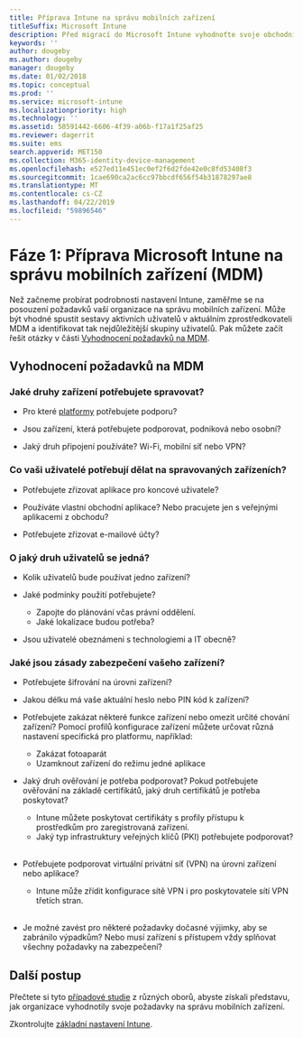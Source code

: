 ```yaml
---
title: Příprava Intune na správu mobilních zařízení
titleSuffix: Microsoft Intune
description: Před migrací do Microsoft Intune vyhodnoťte svoje obchodní a technické požadavky.
keywords: ''
author: dougeby
ms.author: dougeby
manager: dougeby
ms.date: 01/02/2018
ms.topic: conceptual
ms.prod: ''
ms.service: microsoft-intune
ms.localizationpriority: high
ms.technology: ''
ms.assetid: 58591442-6606-4f39-a06b-f17a1f25af25
ms.reviewer: dagerrit
ms.suite: ems
search.appverid: MET150
ms.collection: M365-identity-device-management
ms.openlocfilehash: e527ed11e451ec0ef2f6d2fde42e0c8fd53408f3
ms.sourcegitcommit: 1cae690ca2ac6cc97bbcdf656f54b31878297ae8
ms.translationtype: MT
ms.contentlocale: cs-CZ
ms.lasthandoff: 04/22/2019
ms.locfileid: "59896546"
---
```

# <a name="phase-1-prepare-microsoft-intune-for-mobile-device-management-mdm"></a>Fáze 1: Příprava Microsoft Intune na správu mobilních zařízení (MDM)

Než začneme probírat podrobnosti nastavení Intune, zaměřme se na posouzení požadavků vaší organizace na správu mobilních zařízení. Může být vhodné spustit sestavy aktivních uživatelů v aktuálním zprostředkovateli MDM a identifikovat tak nejdůležitější skupiny uživatelů. Pak můžete začít řešit otázky v části [Vyhodnocení požadavků na MDM](migration-guide-prepare.md#assess-mdm-requirements).

## <a name="assess-mdm-requirements"></a>Vyhodnocení požadavků na MDM

### <a name="what-kinds-of-devices-do-you-need-to-manage"></a>Jaké druhy zařízení potřebujete spravovat?

-   Pro které [platformy](supported-devices-browsers.md) potřebujete podporu?

-   Jsou zařízení, která potřebujete podporovat, podniková nebo osobní?

-   Jaký druh připojení používáte? Wi-Fi, mobilní síť nebo VPN?

### <a name="what-do-your-users-need-to-do-on-managed-devices"></a>Co vaši uživatelé potřebují dělat na spravovaných zařízeních?

-   Potřebujete zřizovat aplikace pro koncové uživatele?

-   Používáte vlastní obchodní aplikace? Nebo pracujete jen s veřejnými aplikacemi z obchodu?

-   Potřebujete zřizovat e-mailové účty?

### <a name="what-kinds-of-users"></a>O jaký druh uživatelů se jedná?

-   Kolik uživatelů bude používat jedno zařízení?

-   Jaké podmínky použití potřebujete?

    -   Zapojte do plánování včas právní oddělení.
    -   Jaké lokalizace budou potřeba?

-   Jsou uživatelé obeznámeni s technologiemi a IT obecně?

### <a name="what-is-your-device-security-policy"></a>Jaké jsou zásady zabezpečení vašeho zařízení?

- Potřebujete šifrování na úrovni zařízení?

- Jakou délku má vaše aktuální heslo nebo PIN kód k zařízení?

- Potřebujete zakázat některé funkce zařízení nebo omezit určité chování zařízení? Pomocí profilů konfigurace zařízení můžete určovat různá nastavení specifická pro platformu, například:
    - Zakázat fotoaparát
    - Uzamknout zařízení do režimu jedné aplikace<br/>

- Jaký druh ověřování je potřeba podporovat? Pokud potřebujete ověřování na základě certifikátů, jaký druh certifikátů je potřeba poskytovat?
  - Intune můžete poskytovat certifikáty s profily přístupu k prostředkům pro zaregistrovaná zařízení.
  -   Jaký typ infrastruktury veřejných klíčů (PKI) potřebujete podporovat?
  <br></br>
- Potřebujete podporovat virtuální privátní síť (VPN) na úrovni zařízení nebo aplikace?

  -   Intune může zřídit konfigurace sítě VPN i pro poskytovatele sítí VPN třetích stran.
  <br/><br/>
- Je možné zavést pro některé požadavky dočasné výjimky, aby se zabránilo výpadkům? Nebo musí zařízení s přístupem vždy splňovat všechny požadavky na zabezpečení?

## <a name="next-steps"></a>Další postup
Přečtete si tyto [případové studie](https://customers.microsoft.com/story/mwh-global-now-part-of-stantec-secures-mobile-devices-with-intune) z různých oborů, abyste získali představu, jak organizace vyhodnotily svoje požadavky na správu mobilních zařízení.

Zkontrolujte [základní nastavení Intune](migration-guide-setup.md).
